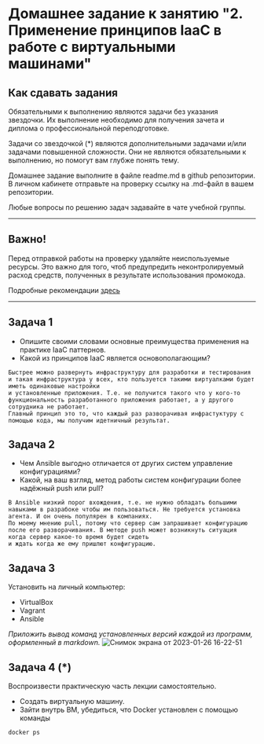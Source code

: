 
# Домашнее задание к занятию "2. Применение принципов IaaC в работе с виртуальными машинами"

## Как сдавать задания

Обязательными к выполнению являются задачи без указания звездочки. Их выполнение необходимо для получения зачета и диплома о профессиональной переподготовке.

Задачи со звездочкой (*) являются дополнительными задачами и/или задачами повышенной сложности. Они не являются обязательными к выполнению, но помогут вам глубже понять тему.

Домашнее задание выполните в файле readme.md в github репозитории. В личном кабинете отправьте на проверку ссылку на .md-файл в вашем репозитории.

Любые вопросы по решению задач задавайте в чате учебной группы.

---


## Важно!

Перед отправкой работы на проверку удаляйте неиспользуемые ресурсы.
Это важно для того, чтоб предупредить неконтролируемый расход средств, полученных в результате использования промокода.

Подробные рекомендации [здесь](https://github.com/netology-code/virt-homeworks/blob/virt-11/r/README.md)

---

## Задача 1

- Опишите своими словами основные преимущества применения на практике IaaC паттернов.
- Какой из принципов IaaC является основополагающим?
```
Быстрее можно развернуть инфраструктуру для разработки и тестирования и такая инфраструктура у всех, кто пользуется такими виртуалками будет иметь одинаковые настройки
и установленные приложения. Т.е. не получится такого что у кого-то функциональность разработанного приложения работает, а у другого сотрудника не работает.
Главный принцип это то, что каждый раз разворачивая инфрастуктуру с помощью кода, мы получим идетничный результат.
```

## Задача 2

- Чем Ansible выгодно отличается от других систем управление конфигурациями?
- Какой, на ваш взгляд, метод работы систем конфигурации более надёжный push или pull?
```
В Ansible низкий порог вхождения, т.е. не нужно обладать большими навыками в разрабоке чтобы им пользоваться. Не требуется установка агента. И он очень популярен в компаниях.
По моему мнению pull, потому что сервер сам запрашивает конфигурацию после его разворачивания. В методе push может возникнуть ситуация когда сервер какое-то время будет сидеть 
и ждать когда же ему пришлют конфигурацию.
```

## Задача 3

Установить на личный компьютер:

- VirtualBox
- Vagrant
- Ansible

*Приложить вывод команд установленных версий каждой из программ, оформленный в markdown.*
![Снимок экрана от 2023-01-26 16-22-51](https://user-images.githubusercontent.com/110226611/214802607-0f6f6d29-4afc-4b8e-a10d-755a5f740051.png)


## Задача 4 (*)

Воспроизвести практическую часть лекции самостоятельно.

- Создать виртуальную машину.
- Зайти внутрь ВМ, убедиться, что Docker установлен с помощью команды
```
docker ps
```
